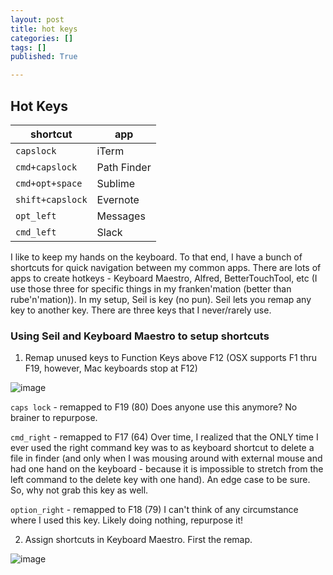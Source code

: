```yaml
---
layout: post
title: hot keys
categories: []
tags: []
published: True

---
```


## Hot Keys

|shortcut | app|
|---------------------|---------------|
|`capslock`| iTerm|
|`cmd+capslock`| Path Finder|
|`cmd+opt+space`| Sublime|
|`shift+capslock`| Evernote|
|`opt_left`| Messages|
|`cmd_left`| Slack|

<!-- |`opt-r`| help file| -->

I like to keep my hands on the keyboard. To that end, I have a bunch of shortcuts for quick navigation between my common apps. There are lots of apps to create hotkeys - Keyboard Maestro, Alfred, BetterTouchTool, etc (I use those three for specific things in my franken'mation (better than rube'n'mation)). In my setup, Seil is key (no pun). Seil lets you remap any key to another key. There are three keys that I never/rarely use.

### Using Seil and Keyboard Maestro to setup shortcuts

1. Remap unused keys to Function Keys above F12 (OSX supports F1 thru F19, however, Mac keyboards stop at F12)

![image](https://cloud.githubusercontent.com/assets/12622205/7895643/9fa2d7c8-0667-11e5-9f44-4f3ac9d9bfd9.png)

`caps lock` - remapped to F19 (80)
Does anyone use this anymore? No brainer to repurpose.

`cmd_right` - remapped to F17 (64)
Over time, I realized that the ONLY time I ever used the right command key was to as keyboard shortcut to delete a file in finder (and only when I was mousing around with external mouse and had one hand on the keyboard - because it is impossible to stretch from the left command to the delete key with one hand). An edge case to be sure. So, why not grab this key as well.

`option_right` - remapped to F18 (79)
I can't think of any circumstance where I used this key. Likely doing nothing, repurpose it!


2. Assign shortcuts in Keyboard Maestro. First the remap.

![image](https://cloud.githubusercontent.com/assets/12622205/7895639/78b57328-0667-11e5-9e09-42d7ca2f1bea.png)



